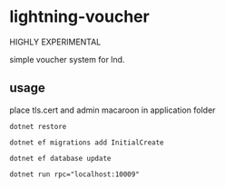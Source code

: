 # lightning-voucher

HIGHLY EXPERIMENTAL

simple voucher system for lnd. 

## usage

place tls.cert and admin macaroon in application folder

`dotnet restore`

`dotnet ef migrations add InitialCreate`

`dotnet ef database update`

`dotnet run rpc="localhost:10009"`
